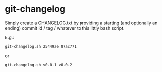 # git-changelog

Simply create a CHANGELOG.txt by providing a starting (and optionally an ending) commit id / tag / whatever to this littly bash script.

E.g.:

```
git-changelog.sh 25449ae 87ac771
```

or

```
git-changelog.sh v0.0.1 v0.0.2
```